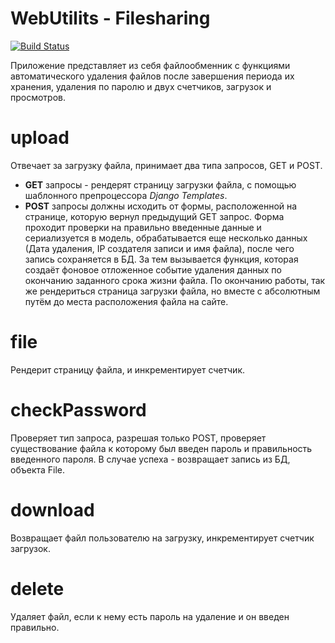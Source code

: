 # WebUtilits - Filesharing

[![Build Status](https://travis-ci.org/joemccann/dillinger.svg?branch=master)](https://travis-ci.org/joemccann/dillinger)

Приложение представляет из себя файлообменник с функциями автоматического удаления файлов после завершения периода их хранения, удаления по паролю и двух счетчиков, загрузок и просмотров.

# upload

Отвечает за загрузку файла, принимает два типа запросов, GET и POST.

- **GET** запросы - рендерят страницу загрузки файла, с помощью шаблонного препроцессора *Django Templates*.
- **POST** запросы должны исходить от формы, расположенной на странице, которую вернул предыдущий GET запрос. Форма проходит проверки на правильно введенные данные и сериализуется в модель, обрабатывается еще несколько данных (Дата удаления, IP создателя записи и имя файла), после чего запись сохраняется в БД. За тем вызывается функция, которая создаёт фоновое отложенное событие удаления данных по окончанию заданного срока жизни файла. По окончанию работы, так же рендериться страница загрузки файла, но вместе с абсолютным путём до места расположения файла на сайте.

# file

Рендерит страницу файла, и инкрементирует счетчик.

# checkPassword

Проверяет тип запроса, разрешая только POST, проверяет существование файла к которому был введен пароль и правильность введенного пароля. В случае успеха - возвращает запись из БД, объекта File.

# download

Возвращает файл пользователю на загрузку, инкрементирует счетчик загрузок.

# delete

Удаляет файл, если к нему есть пароль на удаление и он введен правильно.
